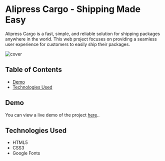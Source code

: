 # Alipress Cargo - Shipping Made Easy

Alipress Cargo is a fast, simple, and reliable solution for shipping packages anywhere in the world. This web project focuses on providing a seamless user experience for customers to easily ship their packages.

<img src="./images/cover.png" alt="cover">

## Table of Contents

- [Demo](#demo)
- [Technologies Used](#technologies-used)

## Demo

You can view a live demo of the project <a href="https://alipress-cargo.vercel.app/" target="_blank">here</a>..

## Technologies Used

- HTML5
- CSS3
- Google Fonts

